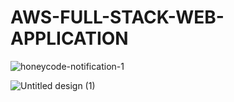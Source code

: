 # AWS-FULL-STACK-WEB-APPLICATION
![honeycode-notification-1](https://user-images.githubusercontent.com/59393136/127439888-7411cb25-5a25-4ff7-a21c-a532291e9162.jpg)

![Untitled design (1)](https://user-images.githubusercontent.com/59393136/127022852-30b9b22a-189d-4fe7-81d0-d914dc69cc39.jpg)
